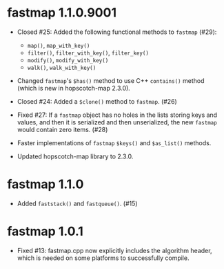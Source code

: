 fastmap 1.1.0.9001
=============

* Closed #25: Added the following functional methods to `fastmap` (#29):
    * `map()`, `map_with_key()`
    * `filter()`, `filter_with_key()`, `filter_key()`
    * `modify()`, `modify_with_key()`
    * `walk()`, `walk_with_key()`

* Changed `fastmap`'s `$has()` method to use C++ `contains()` method (which is new in hopscotch-map 2.3.0).

* Closed #24: Added a `$clone()` method to `fastmap`. (#26)

* Fixed #27: If a `fastmap` object has no holes in the lists storing keys and values, and then it is serialized and then unserialized, the new `fastmap` would contain zero items. (#28)

* Faster implementations of `fastmap` `$keys()` and `$as_list()` methods.

* Updated hopscotch-map library to 2.3.0.


fastmap 1.1.0
=============

* Added `faststack()` and `fastqueue()`. (#15)


fastmap 1.0.1
=============

* Fixed #13: fastmap.cpp now explicitly includes the algorithm header, which is needed on some platforms to successfully compile.

